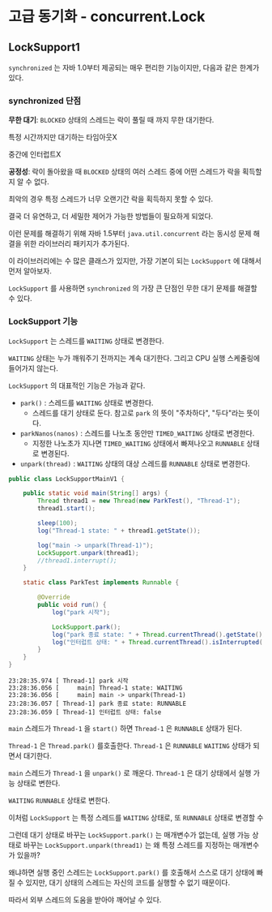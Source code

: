 # 고급 동기화 - concurrent.Lock

## LockSupport1

`synchronized` 는 자바 1.0부터 제공되는 매우 편리한 기능이지만, 다음과 같은 한계가 있다.

### **synchronized 단점**

**무한 대기**: `BLOCKED` 상태의 스레드는 락이 풀릴 때 까지 무한 대기한다.

특정 시간까지만 대기하는 타임아웃X

중간에 인터럽트X

**공정성**: 락이 돌아왔을 때 `BLOCKED` 상태의 여러 스레드 중에 어떤 스레드가 락을 획득할 지 알 수 없다. 

최악의 경우 특정 스레드가 너무 오랜기간 락을 획득하지 못할 수 있다.

결국 더 유연하고, 더 세밀한 제어가 가능한 방법들이 필요하게 되었다.

이런 문제를 해결하기 위해 자바 1.5부터 `java.util.concurrent` 라는 동시성 문제 해결을 위한 라이브러리 패키지가 추가된다.

이 라이브러리에는 수 많은 클래스가 있지만, 가장 기본이 되는 `LockSupport` 에 대해서 먼저 알아보자. 

`LockSupport` 를 사용하면 `synchronized` 의 가장 큰 단점인 무한 대기 문제를 해결할 수 있다.

### LockSupport 기능

`LockSupport` 는 스레드를 `WAITING` 상태로 변경한다.

`WAITING` 상태는 누가 깨워주기 전까지는 계속 대기한다. 그리고 CPU 실행 스케줄링에 들어가지 않는다.

`LockSupport` 의 대표적인 기능은 가능과 같다. 

* `park()` : 스레드를 `WAITING` 상태로 변경한다. 
  * 스레드를 대기 상태로 둔다. 참고로 `park` 의 뜻이 "주차하다", "두다"라는 뜻이다. 
* `parkNanos(nanos)` : 스레드를 나노초 동안만 `TIMED_WAITING` 상태로 변경한다.
  * 지정한 나노초가 지나면 `TIMED_WAITING` 상태에서 빠져나오고 `RUNNABLE` 상태로 변경된다. 
* `unpark(thread)` : `WAITING` 상태의 대상 스레드를 `RUNNABLE` 상태로 변경한다.


```java
public class LockSupportMainV1 {

    public static void main(String[] args) {
        Thread thread1 = new Thread(new ParkTest(), "Thread-1");
        thread1.start();

        sleep(100);
        log("Thread-1 state: " + thread1.getState());

        log("main -> unpark(Thread-1)");
        LockSupport.unpark(thread1);
        //thread1.interrupt();
    }

    static class ParkTest implements Runnable {

        @Override
        public void run() {
            log("park 시작");

            LockSupport.park();
            log("park 종료 state: " + Thread.currentThread().getState());
            log("인터럽트 상태: " + Thread.currentThread().isInterrupted());
        }
    }
}
```
```shell
23:28:35.974 [ Thread-1] park 시작
23:28:36.056 [     main] Thread-1 state: WAITING
23:28:36.056 [     main] main -> unpark(Thread-1)
23:28:36.057 [ Thread-1] park 종료 state: RUNNABLE
23:28:36.059 [ Thread-1] 인터럽트 상태: false
```




`main` 스레드가 `Thread-1` 을 `start()` 하면 `Thread-1` 은 `RUNNABLE` 상태가 된다.

`Thread-1` 은 `Thread.park()` 를호출한다. `Thread-1` 은 `RUNNABLE` `WAITING` 상태가 되면서 대기한다.

`main` 스레드가 `Thread-1` 을 `unpark()` 로 깨운다. `Thread-1` 은 대기 상태에서 실행 가능 상태로 변한다.

`WAITING` `RUNNABLE` 상태로 변한다.

이처럼 `LockSupport` 는 특정 스레드를 `WAITING` 상태로, 또 `RUNNABLE` 상태로 변경할 수 

그런데 대기 상태로 바꾸는 `LockSupport.park()` 는 매개변수가 없는데, 실행 가능 상태로 바꾸는 `LockSupport.unpark(thread1)` 는 왜 특정 스레드를 지정하는 매개변수가 있을까?

왜냐하면 실행 중인 스레드는 `LockSupport.park()` 를 호출해서 스스로 대기 상태에 빠질 수 있지만, 대기 상태의 스레드는 자신의 코드를 실행할 수 없기 때문이다. 

따라서 외부 스레드의 도움을 받아야 깨어날 수 있다.











